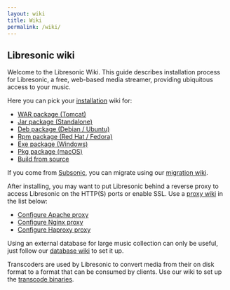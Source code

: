 ```yaml
---
layout: wiki
title: Wiki
permalink: /wiki/
---
```


## Libresonic wiki

Welcome to the Libresonic Wiki. This guide describes installation process for Libresonic, a free, web-based media streamer, providing ubiquitous access to your music.

Here you can pick your [installation](/wiki/install) wiki for:
* [WAR package (Tomcat)](/wiki/install/war)
* [Jar package (Standalone)](/wiki/install/jar)
* [Deb package (Debian / Ubuntu)](/wiki/install/deb)
* [Rpm package (Red Hat / Fedora)](/wiki/install/rpm)
* [Exe package (Windows)](/wiki/install/exe)
* [Pkg package (macOS)](/wiki/install/pkg)
* [Build from source](/wiki/install/source)

If you come from [Subsonic](http://www.subsonic.org/pages/index.jsp), you can migrate using our [migration wiki](/wiki/migrate).

After installing, you may want to put Libresonic behind a reverse proxy to access Libresonic on the HTTP(S) ports or enable SSL. Use a [proxy wiki](/wikki/proxy) in the list below:
* [Configure Apache proxy](/wiki/proxy/apache)
* [Configure Nginx proxy](/wiki/proxy/nginx)
* [Configure Haproxy proxy](/wiki/proxy/haproxy)

Using an external database for large music collection can only be useful, just follow our [database wiki](/wiki/database) to set it up.

Transcoders are used by Libresonic to convert media from their on disk format to a format that can be consumed by clients. Use our wiki to set up the [transcode binaries](/wiki/transcode).

